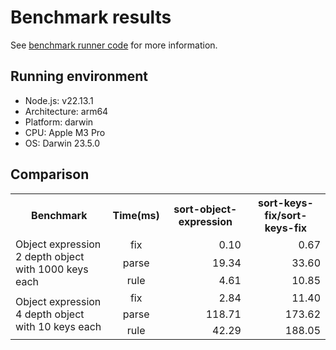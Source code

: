 # Benchmark results

See [benchmark runner code](run.js) for more information.

## Running environment

- Node.js: v22.13.1
- Architecture: arm64
- Platform: darwin
- CPU: Apple M3 Pro
- OS: Darwin 23.5.0

## Comparison

<table><tr><th style="text-align:center";>Benchmark</th><th style="text-align:center";>Time(ms)</th><th style="text-align:center";>sort-object-expression</th><th style="text-align:center";>sort-keys-fix/sort-keys-fix</th></tr><tr><td rowspan="3">Object expression<br/>2 depth object with 1000 keys each</td><td style="text-align:center";>fix</td><td style="text-align:end";>0.10</td><td style="text-align:end";>0.67</td></tr><tr><td style="text-align:center";>parse</td><td style="text-align:end";>19.34</td><td style="text-align:end";>33.60</td></tr><tr><td style="text-align:center";>rule</td><td style="text-align:end";>4.61</td><td style="text-align:end";>10.85</td></tr><tr><td rowspan="3">Object expression<br/>4 depth object with 10 keys each</td><td style="text-align:center";>fix</td><td style="text-align:end";>2.84</td><td style="text-align:end";>11.40</td></tr><tr><td style="text-align:center";>parse</td><td style="text-align:end";>118.71</td><td style="text-align:end";>173.62</td></tr><tr><td style="text-align:center";>rule</td><td style="text-align:end";>42.29</td><td style="text-align:end";>188.05</td></tr></table>
